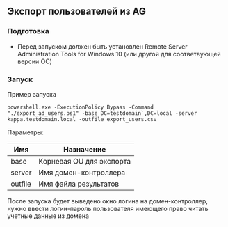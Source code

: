 ## Экспорт пользователей из AG

### Подготовка

- Перед запуском должен быть установлен Remote Server Administration Tools for Windows 10 (или другой для соответвующей версии ОС)


### Запуск

Пример запуска
```
powershell.exe -ExecutionPolicy Bypass -Command "./export_ad_users.ps1" -base DC=testdomain`,DC=local -server kappa.testdomain.local -outfile export_users.csv

```
Параметры:

| Имя     | Назначение                                      |
|---------|-------------------------------------------------|
| base    | Корневая OU для экспорта                        |
| server  | Имя домен-контроллера                           |
| outfile | Имя файла результатов                           |

После запуска будет выведено окно логина на домен-контроллер, нужно ввести логин-пароль пользователя имеющего право читать учетные данные из домена
